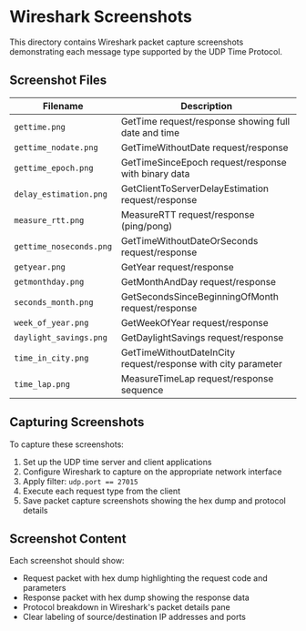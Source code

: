 # Wireshark Screenshots

This directory contains Wireshark packet capture screenshots demonstrating each message type supported by the UDP Time Protocol.

## Screenshot Files

| Filename | Description |
|----------|-------------|
| `gettime.png` | GetTime request/response showing full date and time |
| `gettime_nodate.png` | GetTimeWithoutDate request/response |
| `gettime_epoch.png` | GetTimeSinceEpoch request/response with binary data |
| `delay_estimation.png` | GetClientToServerDelayEstimation request/response |
| `measure_rtt.png` | MeasureRTT request/response (ping/pong) |
| `gettime_noseconds.png` | GetTimeWithoutDateOrSeconds request/response |
| `getyear.png` | GetYear request/response |
| `getmonthday.png` | GetMonthAndDay request/response |
| `seconds_month.png` | GetSecondsSinceBeginningOfMonth request/response |
| `week_of_year.png` | GetWeekOfYear request/response |
| `daylight_savings.png` | GetDaylightSavings request/response |
| `time_in_city.png` | GetTimeWithoutDateInCity request/response with city parameter |
| `time_lap.png` | MeasureTimeLap request/response sequence |

## Capturing Screenshots

To capture these screenshots:

1. Set up the UDP time server and client applications
2. Configure Wireshark to capture on the appropriate network interface
3. Apply filter: `udp.port == 27015`
4. Execute each request type from the client
5. Save packet capture screenshots showing the hex dump and protocol details

## Screenshot Content

Each screenshot should show:
- Request packet with hex dump highlighting the request code and parameters
- Response packet with hex dump showing the response data
- Protocol breakdown in Wireshark's packet details pane
- Clear labeling of source/destination IP addresses and ports